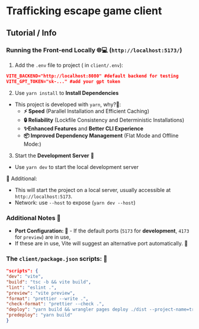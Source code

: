 # Trafficking escape game client

## Tutorial / Info
### Running the Front-end Locally 🌐💻 (`http://localhost:5173/`)
1. Add the `.env` file to project ( in `client/.env`):
```json
VITE_BACKEND="http://localhost:8080" #default backend for testing
VITE_GPT_TOKEN="sk-..." #add your gpt token
```
2. Use `yarn install` to **Install Dependencies**
- This project is developed with `yarn`, why?🤔:
  - **⚡ Speed** (Parallel Installation and Efficient Caching)
  - **🔒 Reliability** (Lockfile Consistency and Deterministic Installations)
  - **✨Enhanced Features** and **Better CLI Experience**
  - **📦 Improved Dependency Management** (Flat Mode  and Offline Mode:)
3. Start the **Development Server** 🚀
- Use `yarn dev` to start the local development server

📌 Additional:
- This will start the project on a local server, usually accessible at `http://localhost:5173`.
- Network: use `--host` to expose (`yarn dev --host`)


### Additional Notes 📌
- **Port Configuration: 🔢** - If the default ports (`5173` for **development**, `4173` for `preview`) are in use, 
- If these are in use, Vite will suggest an alternative port automatically. 🔄

### The `client/package.json` scripts: 📜
```json
"scripts": {
"dev": "vite",
"build": "tsc -b && vite build",
"lint": "eslint .",
"preview": "vite preview",
"format": "prettier --write .",
"check-format": "prettier --check .",
"deploy": "yarn build && wrangler pages deploy ./dist --project-name=traffikingescape",
"predeploy": "yarn build"
}
```
